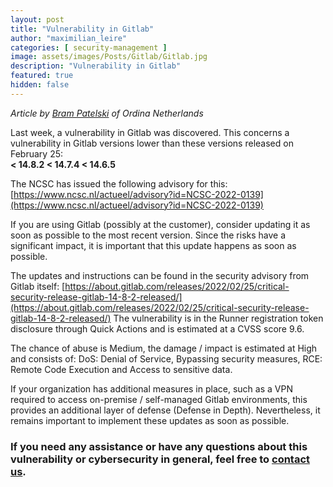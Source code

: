 ```yaml
---
layout: post
title: "Vulnerability in Gitlab"
author: "maximilian_leire"
categories: [ security-management ]
image: assets/images/Posts/Gitlab/Gitlab.jpg
description: "Vulnerability in Gitlab"
featured: true
hidden: false
---
```


*Article by [Bram Patelski](https://www.linkedin.com/in/brampatelski) of Ordina Netherlands*

Last week, a vulnerability in Gitlab was discovered. This concerns a vulnerability in Gitlab versions lower than these versions released on February 25:<br>
**< 14.8.2 < 14.7.4 < 14.6.5**

The NCSC has issued the following advisory for this: [https://www.ncsc.nl/actueel/advisory?id=NCSC-2022-0139](https://www.ncsc.nl/actueel/advisory?id=NCSC-2022-0139)
<br>

If you are using Gitlab (possibly at the customer), consider updating it as soon as possible to the most recent version. Since the risks have a significant impact, it is important that this update happens as soon as possible.

The updates and instructions can be found in the security advisory from Gitlab itself: [https://about.gitlab.com/releases/2022/02/25/critical-security-release-gitlab-14-8-2-released/](https://about.gitlab.com/releases/2022/02/25/critical-security-release-gitlab-14-8-2-released/)
The vulnerability is in the Runner registration token disclosure through Quick Actions and is estimated at a CVSS score 9.6.
<br>

The chance of abuse is Medium, the damage / impact is estimated at High and consists of: DoS: Denial of Service, Bypassing security measures, RCE: Remote Code Execution and Access to sensitive data.

If your organization has additional measures in place, such as a VPN required to access on-premise / self-managed Gitlab environments, this provides an additional layer of defense (Defense in Depth). Nevertheless, it remains important to implement these updates as soon as possible.

### If you need any assistance or have any questions about this vulnerability or cybersecurity in general, feel free to [contact us](https://www.ordina.be/diensten/security-and-privacy/).
